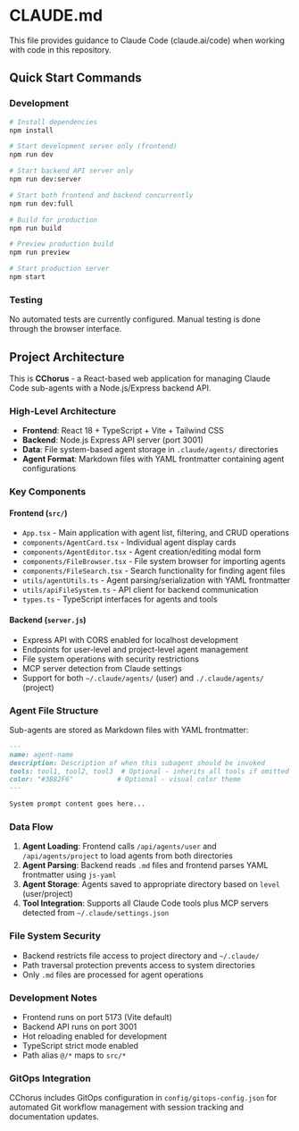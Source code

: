 # CLAUDE.md

This file provides guidance to Claude Code (claude.ai/code) when working with code in this repository.

## Quick Start Commands

### Development
```bash
# Install dependencies
npm install

# Start development server only (frontend)
npm run dev

# Start backend API server only
npm run dev:server

# Start both frontend and backend concurrently
npm run dev:full

# Build for production
npm run build

# Preview production build
npm run preview

# Start production server
npm start
```

### Testing
No automated tests are currently configured. Manual testing is done through the browser interface.

## Project Architecture

This is **CChorus** - a React-based web application for managing Claude Code sub-agents with a Node.js/Express backend API.

### High-Level Architecture

- **Frontend**: React 18 + TypeScript + Vite + Tailwind CSS
- **Backend**: Node.js Express API server (port 3001)  
- **Data**: File system-based agent storage in `.claude/agents/` directories
- **Agent Format**: Markdown files with YAML frontmatter containing agent configurations

### Key Components

#### Frontend (`src/`)
- `App.tsx` - Main application with agent list, filtering, and CRUD operations
- `components/AgentCard.tsx` - Individual agent display cards
- `components/AgentEditor.tsx` - Agent creation/editing modal form
- `components/FileBrowser.tsx` - File system browser for importing agents
- `components/FileSearch.tsx` - Search functionality for finding agent files
- `utils/agentUtils.ts` - Agent parsing/serialization with YAML frontmatter
- `utils/apiFileSystem.ts` - API client for backend communication
- `types.ts` - TypeScript interfaces for agents and tools

#### Backend (`server.js`)
- Express API with CORS enabled for localhost development
- Endpoints for user-level and project-level agent management
- File system operations with security restrictions
- MCP server detection from Claude settings
- Support for both `~/.claude/agents/` (user) and `./.claude/agents/` (project)

### Agent File Structure

Sub-agents are stored as Markdown files with YAML frontmatter:

```markdown
---
name: agent-name
description: Description of when this subagent should be invoked
tools: tool1, tool2, tool3  # Optional - inherits all tools if omitted
color: "#3B82F6"           # Optional - visual color theme
---

System prompt content goes here...
```

### Data Flow

1. **Agent Loading**: Frontend calls `/api/agents/user` and `/api/agents/project` to load agents from both directories
2. **Agent Parsing**: Backend reads `.md` files and frontend parses YAML frontmatter using `js-yaml`
3. **Agent Storage**: Agents saved to appropriate directory based on `level` (user/project)
4. **Tool Integration**: Supports all Claude Code tools plus MCP servers detected from `~/.claude/settings.json`

### File System Security

- Backend restricts file access to project directory and `~/.claude/` 
- Path traversal protection prevents access to system directories
- Only `.md` files are processed for agent operations

### Development Notes

- Frontend runs on port 5173 (Vite default)
- Backend API runs on port 3001
- Hot reloading enabled for development
- TypeScript strict mode enabled
- Path alias `@/*` maps to `src/*`

### GitOps Integration

CChorus includes GitOps configuration in `config/gitops-config.json` for automated Git workflow management with session tracking and documentation updates.